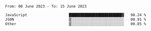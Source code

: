 <!--START_SECTION:waka-->

```txt
From: 08 June 2023 - To: 15 June 2023

JavaScript                   ████████████████████████▓   98.24 %
JSON                         ▒░░░░░░░░░░░░░░░░░░░░░░░░   00.91 %
Other                        ▒░░░░░░░░░░░░░░░░░░░░░░░░   00.85 %
```

<!--END_SECTION:waka-->
